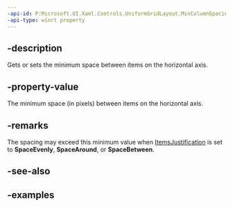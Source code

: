 ```yaml
---
-api-id: P:Microsoft.UI.Xaml.Controls.UniformGridLayout.MinColumnSpacing
-api-type: winrt property
---
```


## -description

Gets or sets the minimum space between items on the horizontal axis.

## -property-value

The minimum space (in pixels) between items on the horizontal axis.

## -remarks

The spacing may exceed this minimum value when [ItemsJustification](uniformgridlayout_itemsjustification.md) is set to **SpaceEvenly**, **SpaceAround**, or **SpaceBetween**.

## -see-also

## -examples

